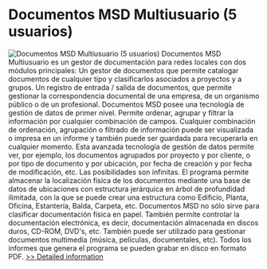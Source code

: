 # Documentos MSD Multiusuario (5 usuarios)
![Documentos MSD Multiusuario (5 usuarios)](https://mycommerce.akamaized.net/api/pimages/P300382003/BIG/300382003.JPG)
Documentos MSD Multiusuario es un gestor de documentación para redes locales con dos módulos principales: Un gestor de documentos que permite catalogar documentos de cualquier tipo y clasificarlos asociados a proyectos y a grupos. Un registro de entrada / salida de documentos, que permite gestionar la correspondencia documental de una empresa, de un organismo público o de un profesional. Documentos MSD posee una tecnología de gestión de datos de primer nivel. Permite ordenar, agrupar y filtrar la información por cualquier combinación de campos. Cualquier combinación de ordenación, agrupación o filtrado de información puede ser visualizada o impresa en un informe y también puede ser guardada para recuperarla en cualquier momento. Esta avanzada tecnología de gestión de datos permite ver, por ejemplo, los documentos agrupados por proyecto y por cliente, o por tipo de documento y por ubicación, por fecha de creación y por fecha de modificación, etc. Las posibilidades son infinitas. El programa permite almacenar la localización física de los documentos mediante una base de datos de ubicaciones con estructura jerárquica en árbol de profundidad ilimitada, con la que se puede crear una estructura como Edificio, Planta, Oficina, Estantería, Balda, Carpeta, etc. Documentos MSD no sólo sirve para clasificar documentación física en papel. También permite controlar la documentación electrónica, es decir, documentación almacenada en discos duros, CD-ROM, DVD's, etc. También puede ser utilizado para gestionar documentos multimedia (música, películas, documentales, etc). Todos los informes que genera el programa se pueden grabar en disco en formato PDF.
[>> Detailed information](https://secure.shareit.com/shareit/product.html?productid=300382003&affiliateid=200057808)